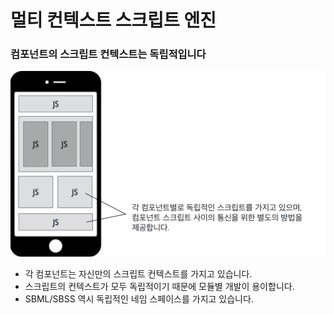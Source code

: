# 멀티 컨텍스트 스크립트 엔진

### 컴포넌트의 스크립트 컨텍스트는 독립적입니다

![](images/multi-context.png)

* 각 컴포넌트는 자신만의 스크립트 컨텍스트를 가지고 있습니다.
* 스크립트의 컨텍스트가 모두 독립적이기 때문에 모듈별 개발이 용이합니다.
* SBML/SBSS 역시 독립적인 네임 스페이스를 가지고 있습니다.
